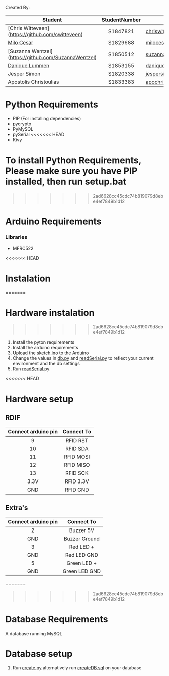 Created By:

| Student                                               | StudentNumber  | E-mail adress
| --------------                                        |:-------------: | -------------------
| [Chris Witteveen] (https://github.com/cwitteveen)     | S1847821       | chriswitteveen2@hotmail.com
| [Milo Cesar](https://github.com/milo526)              | S1829688       | milocesar1@gmail.com
| [Suzanna Wentzel] (https://github.com/SuzannaWentzel) | S1850512       | suzannawentzel1708@gmail.com
| [Danique Lummen](https://github.com/daniquel)         | S1853155       | daniquelummen@gmail.com
| Jesper Simon                                          | S1820338       | jespersimon@live.nl
| Apostolis Christoulias                                | S1833383       | apochri@hotmail.com


# Python Requirements

- PIP (For installing dependencies)
- pycrypto
- PyMySQL
- pySerial
<<<<<<< HEAD
- Kivy

To install Python Requirements, Please make sure you have PIP installed, then run setup.bat
=======
>>>>>>> 2ad6628cc45cdc74b819079d8ebe4ef7849b1d12

# Arduino Requirements
### Libraries
- MFRC522

<<<<<<< HEAD
# Instalation
=======
# Hardware instalation
>>>>>>> 2ad6628cc45cdc74b819079d8ebe4ef7849b1d12
1. Install the pyton requirements
2. Install the arduino requirements
3. Upload the [sketch.ino](/Arduino/sketch/sketch.ino) to the Arduino
4. Change the values in [db.py](/Python/db.py) and [readSerial.py](/Python/readSerial.py) to reflect your current environment and the db settings
5. Run [readSerial.py](/Python/readSerial.py)

<<<<<<< HEAD
# Hardware setup
## RDIF
| Connect arduino pin   | Connect To    |
|:------------------:   |:---------:    |
| 9                     |RFID RST       |
| 10                    |RFID SDA       |
| 11                    |RFID MOSI      |
| 12                    |RFID MISO      |
| 13                    |RFID SCK       |
| 3.3V                  |RFID 3.3V      |
| GND                   |RFID GND       |

## Extra's
| Connect arduino pin   | Connect To    |
|:------------------:   |:---------:    |
| 2                     | Buzzer 5V     |
| GND                   | Buzzer Ground |
| 3                     | Red LED +     |
| GND                   | Red LED GND   |
| 5                     | Green LED +   |
| GND                   | Green LED GND |

=======
>>>>>>> 2ad6628cc45cdc74b819079d8ebe4ef7849b1d12
# Database Requirements
A database running MySQL

# Database setup
1. Run [create.py](/Python/create.py)
    alternatively run [createDB.sql](/Python/createDB.sql) on your database
